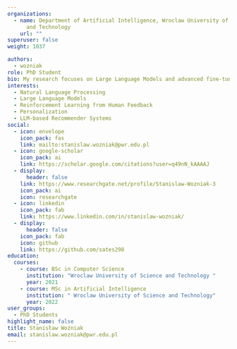 ```yaml
---
organizations:
  - name: Department of Artificial Intelligence, Wroclaw University of Science
      and Technology
    url: ""
superuser: false
weight: 1037

authors:
  - wozniak
role: PhD Student
bio: My research focuses on Large Language Models and advanced fine-tuning techniques, with a particular emphasis on personalized approaches.
interests:
  - Natural Language Processing
  - Large Language Models
  - Reinforcement Learning from Human Feedback
  - Personalization
  - LLM-based Recommender Systems
social:
  - icon: envelope
    icon_pack: fas
    link: mailto:stanislaw.wozniak@pwr.edu.pl
  - icon: google-scholar
    icon_pack: ai
    link: https://scholar.google.com/citations?user=q49nN_kAAAAJ
  - display:
      header: false
    link: https://www.researchgate.net/profile/Stanislaw-Wozniak-3
    icon_pack: ai
    icon: researchgate
  - icon: linkedin
    icon_pack: fab
    link: https://www.linkedin.com/in/stanislaw-wozniak/
  - display:
      header: false
    icon_pack: fab
    icon: github
    link: https://github.com/sates298
education:
  courses:
    - course: BSc in Computer Science
      institution: "Wroclaw University of Science and Technology "
      year: 2021
    - course: MSc in Artificial Intelligence
      institution: " Wroclaw University of Science and Technology"
      year: 2022
user_groups:
  - PhD Students
highlight_name: false
title: Stanisław Woźniak
email: stanislaw.wozniak@pwr.edu.pl
---
```

